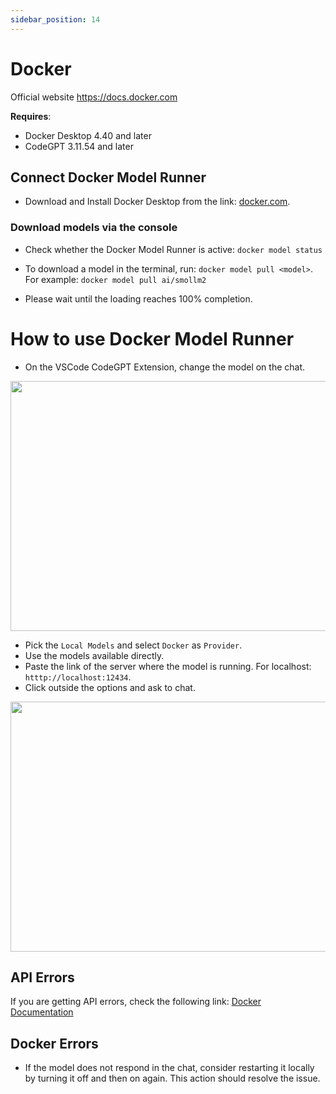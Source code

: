 ```yaml
---
sidebar_position: 14
---
```


# Docker 

Official website https://docs.docker.com

**Requires**:
- Docker Desktop 4.40 and later
- CodeGPT 3.11.54 and later

## Connect Docker Model Runner
- Download and Install Docker Desktop from the link: [docker.com](https://www.docker.com/products/docker-desktop/).


### Download models via the console

- Check whether the Docker Model Runner is active: `docker model status`

- To download a model in the terminal, run: `docker model pull <model>`. For example: `docker model pull ai/smollm2`

- Please wait until the loading reaches 100% completion.

# How to use Docker Model Runner 

- On the VSCode CodeGPT Extension, change the model on the chat.

<p align="center"><img width="550" height="400" src="https://github.com/user-attachments/assets/654fde38-2dac-453c-9769-830a70086504"/></p>

- Pick the `Local Models` and select `Docker` as `Provider`.
- Use the models available directly.
- Paste the link of the server where the model is running. For localhost: `htttp://localhost:12434`. 
- Click outside the options and ask to chat.

<p align="center"><img width="550" height="400" src="https://github.com/user-attachments/assets/77c4631c-5cec-4594-8d5b-6775866231d1"/></p>

## API Errors
If you are getting API errors, check the following link: [Docker Documentation](https://docs.docker.com/desktop/features/model-runner/)

## Docker Errors
- If the model does not respond in the chat, consider restarting it locally by turning it off and then on again. This action should resolve the issue.
